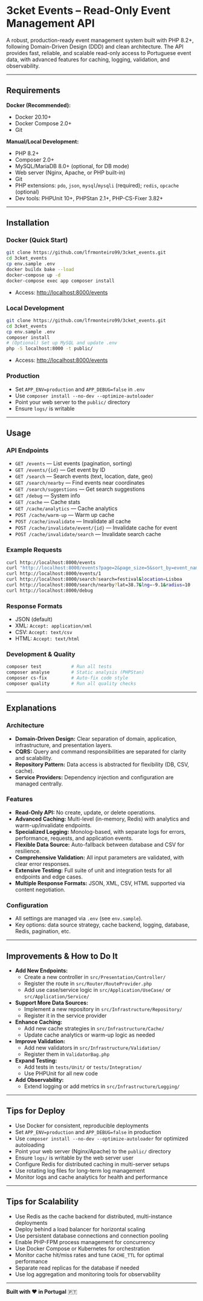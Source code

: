 # 3cket Events – Read-Only Event Management API

A robust, production-ready event management system built with PHP 8.2+, following Domain-Driven Design (DDD) and clean architecture. The API provides fast, reliable, and scalable read-only access to Portuguese event data, with advanced features for caching, logging, validation, and observability.

---

## Requirements

**Docker (Recommended):**
- Docker 20.10+
- Docker Compose 2.0+
- Git

**Manual/Local Development:**
- PHP 8.2+
- Composer 2.0+
- MySQL/MariaDB 8.0+ (optional, for DB mode)
- Web server (Nginx, Apache, or PHP built-in)
- Git
- PHP extensions: `pdo`, `json`, `mysql`/`mysqli` (required); `redis`, `opcache` (optional)
- Dev tools: PHPUnit 10+, PHPStan 2.1+, PHP-CS-Fixer 3.82+

---

## Installation

### Docker (Quick Start)
```bash
git clone https://github.com/lfrmonteiro99/3cket_events.git
cd 3cket_events
cp env.sample .env
docker buildx bake --load
docker-compose up -d
docker-compose exec app composer install
```
- Access: [http://localhost:8000/events](http://localhost:8000/events)

### Local Development
```bash
git clone https://github.com/lfrmonteiro99/3cket_events.git
cd 3cket_events
cp env.sample .env
composer install
# (Optional) Set up MySQL and update .env
php -S localhost:8000 -t public/
```
- Access: [http://localhost:8000/events](http://localhost:8000/events)

### Production
- Set `APP_ENV=production` and `APP_DEBUG=false` in `.env`
- Use `composer install --no-dev --optimize-autoloader`
- Point your web server to the `public/` directory
- Ensure `logs/` is writable

---

## Usage

### API Endpoints
- `GET /events` — List events (pagination, sorting)
- `GET /events/{id}` — Get event by ID
- `GET /search` — Search events (text, location, date, geo)
- `GET /search/nearby` — Find events near coordinates
- `GET /search/suggestions` — Get search suggestions
- `GET /debug` — System info
- `GET /cache` — Cache stats
- `GET /cache/analytics` — Cache analytics
- `POST /cache/warm-up` — Warm up cache
- `POST /cache/invalidate` — Invalidate all cache
- `POST /cache/invalidate/event/{id}` — Invalidate cache for event
- `POST /cache/invalidate/search` — Invalidate search cache

### Example Requests
```bash
curl http://localhost:8000/events
curl "http://localhost:8000/events?page=2&page_size=5&sort_by=event_name&sort_direction=DESC"
curl http://localhost:8000/events/1
curl http://localhost:8000/search?search=festival&location=Lisboa
curl http://localhost:8000/search/nearby?lat=38.7&lng=-9.1&radius=10
curl http://localhost:8000/debug
```

### Response Formats
- JSON (default)
- XML: `Accept: application/xml`
- CSV: `Accept: text/csv`
- HTML: `Accept: text/html`

### Development & Quality
```bash
composer test           # Run all tests
composer analyse        # Static analysis (PHPStan)
composer cs-fix         # Auto-fix code style
composer quality        # Run all quality checks
```

---

## Explanations

### Architecture
- **Domain-Driven Design:** Clear separation of domain, application, infrastructure, and presentation layers.
- **CQRS:** Query and command responsibilities are separated for clarity and scalability.
- **Repository Pattern:** Data access is abstracted for flexibility (DB, CSV, cache).
- **Service Providers:** Dependency injection and configuration are managed centrally.

### Features
- **Read-Only API:** No create, update, or delete operations.
- **Advanced Caching:** Multi-level (in-memory, Redis) with analytics and warm-up/invalidate endpoints.
- **Specialized Logging:** Monolog-based, with separate logs for errors, performance, requests, and application events.
- **Flexible Data Source:** Auto-fallback between database and CSV for resilience.
- **Comprehensive Validation:** All input parameters are validated, with clear error responses.
- **Extensive Testing:** Full suite of unit and integration tests for all endpoints and edge cases.
- **Multiple Response Formats:** JSON, XML, CSV, HTML supported via content negotiation.

### Configuration
- All settings are managed via `.env` (see `env.sample`).
- Key options: data source strategy, cache backend, logging, database, Redis, pagination, etc.

---

## Improvements & How to Do It

- **Add New Endpoints:**
  - Create a new controller in `src/Presentation/Controller/`
  - Register the route in `src/Router/RouteProvider.php`
  - Add use case/service logic in `src/Application/UseCase/` or `src/Application/Service/`
- **Support More Data Sources:**
  - Implement a new repository in `src/Infrastructure/Repository/`
  - Register it in the service provider
- **Enhance Caching:**
  - Add new cache strategies in `src/Infrastructure/Cache/`
  - Update cache analytics or warm-up logic as needed
- **Improve Validation:**
  - Add new validators in `src/Infrastructure/Validation/`
  - Register them in `ValidatorBag.php`
- **Expand Testing:**
  - Add tests in `tests/Unit/` or `tests/Integration/`
  - Use PHPUnit for all new code
- **Add Observability:**
  - Extend logging or add metrics in `src/Infrastructure/Logging/`

---

## Tips for Deploy

- Use Docker for consistent, reproducible deployments
- Set `APP_ENV=production` and `APP_DEBUG=false` in production
- Use `composer install --no-dev --optimize-autoloader` for optimized autoloading
- Point your web server (Nginx/Apache) to the `public/` directory
- Ensure `logs/` is writable by the web server user
- Configure Redis for distributed caching in multi-server setups
- Use rotating log files for long-term log management
- Monitor logs and cache analytics for health and performance

---

## Tips for Scalability

- Use Redis as the cache backend for distributed, multi-instance deployments
- Deploy behind a load balancer for horizontal scaling
- Use persistent database connections and connection pooling
- Enable PHP-FPM process management for concurrency
- Use Docker Compose or Kubernetes for orchestration
- Monitor cache hit/miss rates and tune `CACHE_TTL` for optimal performance
- Separate read replicas for the database if needed
- Use log aggregation and monitoring tools for observability

---

**Built with ❤️ in Portugal** 🇵🇹
